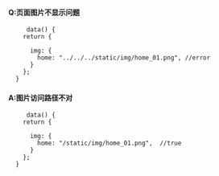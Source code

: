 #### Q:页面图片不显示问题
```
	 data() {
    return {

      img: {
        home: "../../../static/img/home_01.png", //error
      }
    };
  }
```

#### A:图片访问路径不对
```
	 data() {
    return {

      img: {
        home: "/static/img/home_01.png",  //true
      }
    };
  }
```

